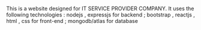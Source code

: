 This is a website designed for IT SERVICE PROVIDER COMPANY. 
It uses the following technologies : nodejs , expressjs for backend ; bootstrap , reactjs , html , css for front-end ; mongodb/atlas for database
